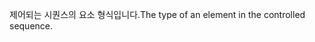 <span data-ttu-id="c548a-101">제어되는 시퀀스의 요소 형식입니다.</span><span class="sxs-lookup"><span data-stu-id="c548a-101">The type of an element in the controlled sequence.</span></span>